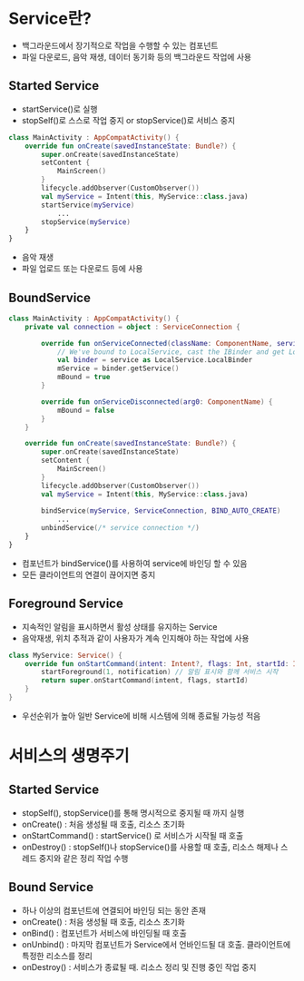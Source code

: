 # Service란?
- 백그라운드에서 장기적으로 작업을 수행할 수 있는 컴포넌트
- 파일 다운로드, 음악 재생, 데이터 동기화 등의 백그라운드 작업에 사용
## Started Service
- startService()로 실행
- stopSelf()로 스스로 작업 중지 or stopService()로 서비스 중지
```kotlin
class MainActivity : AppCompatActivity() {
    override fun onCreate(savedInstanceState: Bundle?) {
        super.onCreate(savedInstanceState)
        setContent {
            MainScreen()
        }
        lifecycle.addObserver(CustomObserver())
        val myService = Intent(this, MyService::class.java)
        startService(myService)
            ...
        stopService(myService)
    }
}
````
- 음악 재생
- 파일 업로드 또는 다운로드 등에 사용

## BoundService
```kotlin
class MainActivity : AppCompatActivity() {
    private val connection = object : ServiceConnection {

        override fun onServiceConnected(className: ComponentName, service: IBinder) {
            // We've bound to LocalService, cast the IBinder and get LocalService instance.
            val binder = service as LocalService.LocalBinder
            mService = binder.getService()
            mBound = true
        }

        override fun onServiceDisconnected(arg0: ComponentName) {
            mBound = false
        }
    }

    override fun onCreate(savedInstanceState: Bundle?) {
        super.onCreate(savedInstanceState)
        setContent {
            MainScreen()
        }
        lifecycle.addObserver(CustomObserver())
        val myService = Intent(this, MyService::class.java)
        
        bindService(myService, ServiceConnection, BIND_AUTO_CREATE)
            ...
        unbindService(/* service connection */)
    }
}
```
- 컴포넌트가 bindService()를 사용하여 service에 바인딩 할 수 있음
- 모든 클라이언트의 연결이 끊어지면 중지

## Foreground Service
- 지속적인 알림을 표시하면서 활성 상태를 유지하는 Service
- 음악재생, 위치 추적과 같이 사용자가 계속 인지해야 하는 작업에 사용
```kotlin
class MyService: Service() {
    override fun onStartCommand(intent: Intent?, flags: Int, startId: Int): Int {
        startForeground(1, notification) // 알림 표시와 함께 서비스 시작
        return super.onStartCommand(intent, flags, startId)
    }
}
```
- 우선순위가 높아 일반 Service에 비해 시스템에 의해 종료될 가능성 적음

# 서비스의 생명주기
## Started Service
- stopSelf(), stopService()를 통해 명시적으로 중지될 때 까지 실행
- onCreate() : 처음 생성될 때 호출, 리소스 초기화
- onStartCommand() : startService() 로 서비스가 시작될 때 호출
- onDestroy() : stopSelf()나 stopService()를 사용할 때 호출, 리소스 해제나 스레드 중지와 같은 정리 작업 수행
## Bound Service
- 하나 이상의 컴포넌트에 연결되어 바인딩 되는 동안 존재
- onCreate() : 처음 생성될 때 호출, 리소스 초기화
- onBind() : 컴포넌트가 서비스에 바인딩될 때 호출
- onUnbind() : 마지막 컴포넌트가 Service에서 언바인드될 대 호출. 클라이언트에 특정한 리소스를 정리
- onDestroy() : 서비스가 종료될 때. 리소스 정리 및 진행 중인 작업 중지